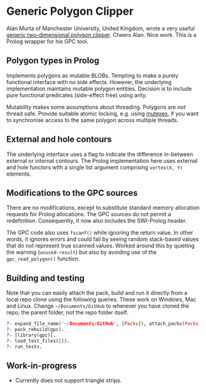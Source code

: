 # Generic Polygon Clipper

Alan Murta of Manchester University, United Kingdom, wrote a very useful
[generic two-dimensional polygon clipper][gpc]. Cheers Alan. Nice work. This is
a Prolog wrapper for his GPC tool.

[gpc]:http://www.cs.man.ac.uk/~toby/alan/software/gpc.html

## Polygon types in Prolog

Implements polygons as mutable BLOBs. Tempting to make a purely
functional interface with no side effects. However, the underlying
implementation maintains mutable polygon entities. Decision is to
include pure functional predicates (side-effect free) using arity.

Mutability makes some assumptions about threading. Polygons are *not* thread
safe. Provide suitable atomic locking, e.g. using [mutexes][threadsync], if you
want to synchronise access to the same polygon across multiple threads.

[threadsync]:http://www.swi-prolog.org/pldoc/man?section=threadsync

## External and hole contours

The underlying interface uses a flag to indicate the difference
in-between external or internal contours. The Prolog implementation here uses
external and hole functors with a single list argument comprising `vertex(X, Y)`
elements.

## Modifications to the GPC sources

There are no modifications, except to substitute standard memory
allocation requests for Prolog allocations. The GPC sources do not permit
a redefinition. Consequently, it now also includes the SWI-Prolog header.

The GPC code also uses `fscanf()` while ignoring the return value. In other
words, it ignores errors and could fail by seeing random stack-based values that
do not represent true scanned values. Worked around this by quieting the warning
(`unused-result`) but also by avoiding use of the `gpc_read_polygon()`
function.

## Building and testing

Note that you can easily attach the pack, build and run it directly from a local
repo clone using the following queries. These work on Windows, Mac and Linux.
Change `~/Documents/GitHub` to wherever you have cloned the repo; the parent
folder, not the repo folder itself.

```prolog
?- expand_file_name('~/Documents/GitHub', [Packs]), attach_packs(Packs).
?- pack_rebuild(gpc).
?- [library(gpc)].
?- load_test_files([]).
?- run_tests.
```

## Work-in-progress

* Currently does not support triangle strips.
